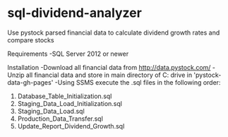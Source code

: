 # sql-dividend-analyzer
Use pystock parsed financial data to calculate dividend growth rates and compare stocks

Requirements
-SQL Server 2012 or newer

Installation
-Download all financial data from http://data.pystock.com/
-Unzip all financial data and store in main directory of C: drive in 'pystock-data-gh-pages'
-Using SSMS execute the .sql files in the following order:
  1. Database_Table_Initialization.sql
  2. Staging_Data_Load_Initialization.sql
  3. Staging_Data_Load.sql
  4. Production_Data_Transfer.sql
  5. Update_Report_Dividend_Growth.sql

